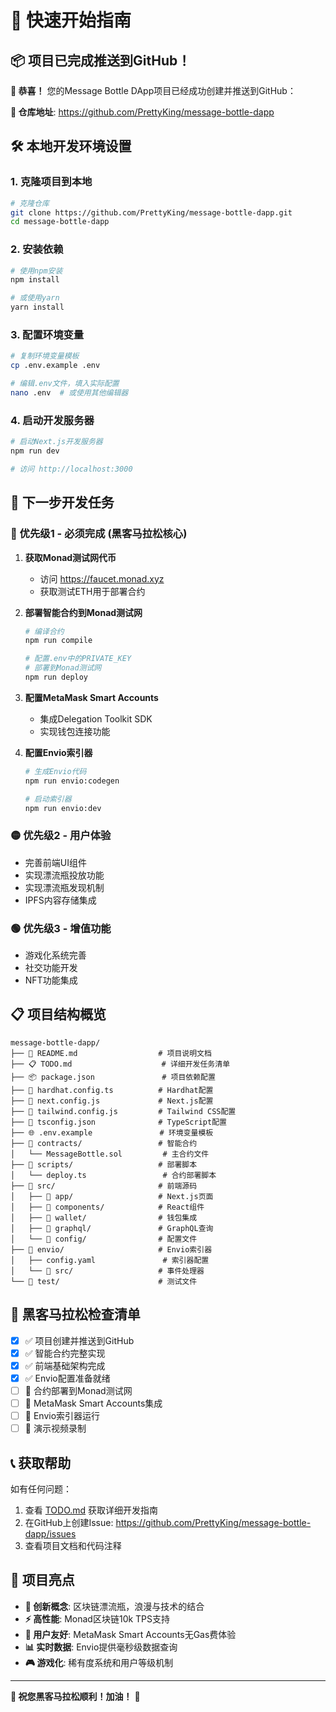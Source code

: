 # 🚀 快速开始指南

## 📦 项目已完成推送到GitHub！

**🎉 恭喜！** 您的Message Bottle DApp项目已经成功创建并推送到GitHub：

**🔗 仓库地址**: https://github.com/PrettyKing/message-bottle-dapp

## 🛠️ 本地开发环境设置

### 1. 克隆项目到本地
```bash
# 克隆仓库
git clone https://github.com/PrettyKing/message-bottle-dapp.git
cd message-bottle-dapp
```

### 2. 安装依赖
```bash
# 使用npm安装
npm install

# 或使用yarn
yarn install
```

### 3. 配置环境变量
```bash
# 复制环境变量模板
cp .env.example .env

# 编辑.env文件，填入实际配置
nano .env  # 或使用其他编辑器
```

### 4. 启动开发服务器
```bash
# 启动Next.js开发服务器
npm run dev

# 访问 http://localhost:3000
```

## 🔧 下一步开发任务

### 🔴 优先级1 - 必须完成 (黑客马拉松核心)
1. **获取Monad测试网代币** 
   - 访问 https://faucet.monad.xyz
   - 获取测试ETH用于部署合约

2. **部署智能合约到Monad测试网**
   ```bash
   # 编译合约
   npm run compile
   
   # 配置.env中的PRIVATE_KEY
   # 部署到Monad测试网
   npm run deploy
   ```

3. **配置MetaMask Smart Accounts**
   - 集成Delegation Toolkit SDK
   - 实现钱包连接功能

4. **配置Envio索引器**
   ```bash
   # 生成Envio代码
   npm run envio:codegen
   
   # 启动索引器
   npm run envio:dev
   ```

### 🟡 优先级2 - 用户体验
- 完善前端UI组件
- 实现漂流瓶投放功能
- 实现漂流瓶发现机制
- IPFS内容存储集成

### 🟢 优先级3 - 增值功能
- 游戏化系统完善
- 社交功能开发
- NFT功能集成

## 📋 项目结构概览

```
message-bottle-dapp/
├── 📄 README.md                  # 项目说明文档
├── 📋 TODO.md                    # 详细开发任务清单
├── 📦 package.json               # 项目依赖配置
├── 🔧 hardhat.config.ts          # Hardhat配置
├── 🔧 next.config.js             # Next.js配置
├── 🎨 tailwind.config.js         # Tailwind CSS配置
├── 📝 tsconfig.json              # TypeScript配置
├── 🌐 .env.example               # 环境变量模板
├── 📁 contracts/                 # 智能合约
│   └── MessageBottle.sol         # 主合约文件
├── 📁 scripts/                   # 部署脚本
│   └── deploy.ts                 # 合约部署脚本
├── 📁 src/                       # 前端源码
│   ├── 📁 app/                   # Next.js页面
│   ├── 📁 components/            # React组件
│   ├── 📁 wallet/                # 钱包集成
│   ├── 📁 graphql/               # GraphQL查询
│   └── 📁 config/                # 配置文件
├── 📁 envio/                     # Envio索引器
│   ├── config.yaml               # 索引器配置
│   └── 📁 src/                   # 事件处理器
└── 📁 test/                      # 测试文件
```

## 🎯 黑客马拉松检查清单

- [x] ✅ 项目创建并推送到GitHub
- [x] ✅ 智能合约完整实现
- [x] ✅ 前端基础架构完成
- [x] ✅ Envio配置准备就绪
- [ ] 🔄 合约部署到Monad测试网
- [ ] 🔄 MetaMask Smart Accounts集成
- [ ] 🔄 Envio索引器运行
- [ ] 🔄 演示视频录制

## 📞 获取帮助

如有任何问题：
1. 查看 [TODO.md](./TODO.md) 获取详细开发指南
2. 在GitHub上创建Issue: https://github.com/PrettyKing/message-bottle-dapp/issues
3. 查看项目文档和代码注释

## 🎉 项目亮点

- **🌊 创新概念**: 区块链漂流瓶，浪漫与技术的结合
- **⚡ 高性能**: Monad区块链10k TPS支持
- **🔐 用户友好**: MetaMask Smart Accounts无Gas费体验
- **📊 实时数据**: Envio提供毫秒级数据查询
- **🎮 游戏化**: 稀有度系统和用户等级机制

---

**🌟 祝您黑客马拉松顺利！加油！** 🚀